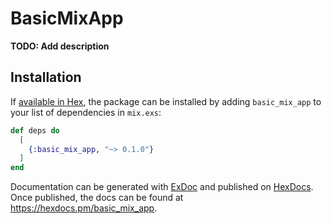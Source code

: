 # BasicMixApp

**TODO: Add description**

## Installation

If [available in Hex](https://hex.pm/docs/publish), the package can be installed
by adding `basic_mix_app` to your list of dependencies in `mix.exs`:

```elixir
def deps do
  [
    {:basic_mix_app, "~> 0.1.0"}
  ]
end
```

Documentation can be generated with [ExDoc](https://github.com/elixir-lang/ex_doc)
and published on [HexDocs](https://hexdocs.pm). Once published, the docs can
be found at <https://hexdocs.pm/basic_mix_app>.

